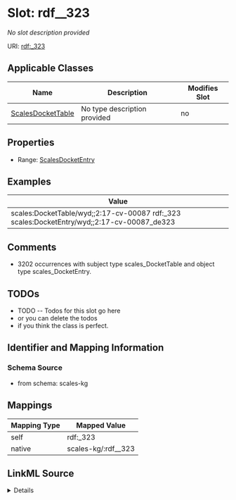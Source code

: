 

# Slot: rdf__323


_No slot description provided_





URI: [rdf:_323](http://www.w3.org/1999/02/22-rdf-syntax-ns#_323)



<!-- no inheritance hierarchy -->





## Applicable Classes

| Name | Description | Modifies Slot |
| --- | --- | --- |
| [ScalesDocketTable](../classes/ScalesDocketTable.md) | No type description provided |  no  |







## Properties

* Range: [ScalesDocketEntry](../classes/ScalesDocketEntry.md)






## Examples

| Value |
| --- |
| scales:DocketTable/wyd;;2:17-cv-00087 rdf:_323 scales:DocketEntry/wyd;;2:17-cv-00087_de323 |

## Comments

* 3202 occurrences with subject type scales_DocketTable and object type scales_DocketEntry.

## TODOs

* TODO -- Todos for this slot go here
* or you can delete the todos
* if you think the class is perfect.

## Identifier and Mapping Information







### Schema Source


* from schema: scales-kg




## Mappings

| Mapping Type | Mapped Value |
| ---  | ---  |
| self | rdf:_323 |
| native | scales-kg/:rdf__323 |




## LinkML Source

<details>
```yaml
name: rdf__323
description: No slot description provided
todos:
- TODO -- Todos for this slot go here
- or you can delete the todos
- if you think the class is perfect.
comments:
- 3202 occurrences with subject type scales_DocketTable and object type scales_DocketEntry.
examples:
- value: scales:DocketTable/wyd;;2:17-cv-00087 rdf:_323 scales:DocketEntry/wyd;;2:17-cv-00087_de323
from_schema: scales-kg
rank: 1000
slot_uri: rdf:_323
alias: rdf__323
domain_of:
- scales_DocketTable
range: scales_DocketEntry

```
</details>